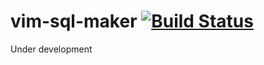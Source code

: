 vim-sql-maker [![Build Status](https://travis-ci.org/kamichidu/vim-sql-maker.svg?branch=master)](https://travis-ci.org/kamichidu/vim-sql-maker)
====================================================================================================

Under development
